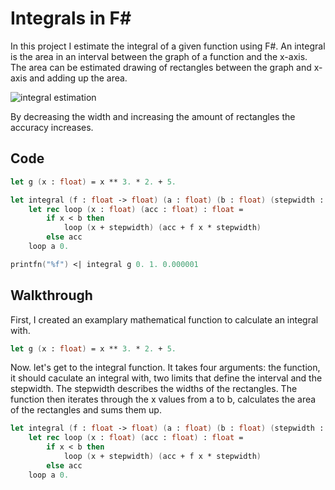 # Integrals in F#

In this project I estimate the integral of a given function using F#.
An integral is the area in an interval between the graph of a function and the x-axis. The area can be estimated drawing of rectangles between the graph and x-axis and adding up the area. 

![integral estimation](https://user-images.githubusercontent.com/38069530/39575182-e9b68e32-4ed9-11e8-9541-1a5c71b968f2.gif)

By decreasing the width and increasing the amount of rectangles the accuracy increases.

Code
---

```fsharp
let g (x : float) = x ** 3. * 2. + 5.

let integral (f : float -> float) (a : float) (b : float) (stepwidth : float) : float =
    let rec loop (x : float) (acc : float) : float =
        if x < b then
            loop (x + stepwidth) (acc + f x * stepwidth) 
        else acc
    loop a 0.

printfn("%f") <| integral g 0. 1. 0.000001
```

Walkthrough
---

First, I created an examplary mathematical function to calculate an integral with.

```fsharp
let g (x : float) = x ** 3. * 2. + 5.
```

Now. let's get to the integral function. It takes four arguments: the function, it should caculate an integral with, two limits that define the interval and the stepwidth. The stepwidth describes the widths of the rectangles. The function then iterates through the x values from a to b, calculates the area of the rectangles and sums them up.

```fsharp
let integral (f : float -> float) (a : float) (b : float) (stepwidth : float) : float =
    let rec loop (x : float) (acc : float) : float =
        if x < b then
            loop (x + stepwidth) (acc + f x * stepwidth) 
        else acc
    loop a 0.
```

